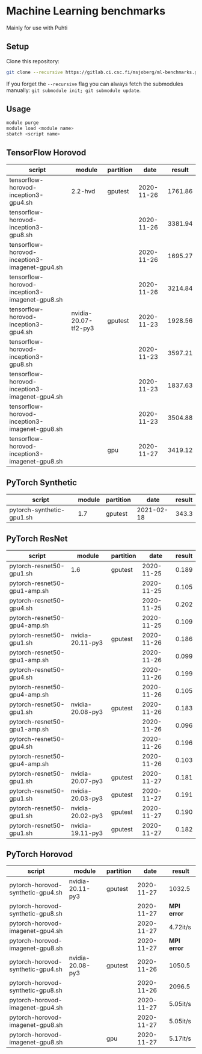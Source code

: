 # Machine Learning benchmarks

Mainly for use with Puhti

## Setup

Clone this repository:

```bash
git clone --recursive https://gitlab.ci.csc.fi/msjoberg/ml-benchmarks.git
```

If you forget the `--recursive` flag you can always fetch the submodules manually: `git submodule init; git submodule update`.

## Usage

```bash
module purge
module load <module name>
sbatch <script name>
```

## TensorFlow Horovod

| script                                         | module               | partition | date       | result    |
| ---------------------------------------------- | -------------------- | --------- | ---------- | --------- |
| tensorflow-horovod-inception3-gpu4.sh          | 2.2-hvd              | gputest   | 2020-11-26 | 1761.86   |
| tensorflow-horovod-inception3-gpu8.sh          |                      |           | 2020-11-26 | 3381.94   |
| tensorflow-horovod-inception3-imagenet-gpu4.sh |                      |           | 2020-11-26 | 1695.27   |
| tensorflow-horovod-inception3-imagenet-gpu8.sh |                      |           | 2020-11-26 | 3214.84   |
| tensorflow-horovod-inception3-gpu4.sh          | nvidia-20.07-tf2-py3 | gputest   | 2020-11-23 | 1928.56   |
| tensorflow-horovod-inception3-gpu8.sh          |                      |           | 2020-11-23 | 3597.21   |
| tensorflow-horovod-inception3-imagenet-gpu4.sh |                      |           | 2020-11-23 | 1837.63   |
| tensorflow-horovod-inception3-imagenet-gpu8.sh |                      |           | 2020-11-23 | 3504.88   |
| tensorflow-horovod-inception3-imagenet-gpu8.sh |                      | gpu       | 2020-11-27 | 3419.12   |
  

## PyTorch Synthetic

| script                                         | module               | partition | date       | result   |
| ---------------------------------------------- | -------------------- | --------- | ---------- | -------- |
| pytorch-synthetic-gpu1.sh                      | 1.7                  | gputest   | 2021-02-18 | 343.3    |


## PyTorch ResNet

| script                                         | module               | partition | date       | result   |
| ---------------------------------------------- | -------------------- | --------- | ---------- | -------- |
| pytorch-resnet50-gpu1.sh                       | 1.6                  | gputest   | 2020-11-25 | 0.189    |
| pytorch-resnet50-gpu1-amp.sh                   |                      |           | 2020-11-25 | 0.105    |
| pytorch-resnet50-gpu4.sh                       |                      |           | 2020-11-25 | 0.202    |
| pytorch-resnet50-gpu4-amp.sh                   |                      |           | 2020-11-25 | 0.109    |
| pytorch-resnet50-gpu1.sh                       | nvidia-20.11-py3     | gputest   | 2020-11-26 | 0.186    |
| pytorch-resnet50-gpu1-amp.sh                   |                      |           | 2020-11-26 | 0.099    |
| pytorch-resnet50-gpu4.sh                       |                      |           | 2020-11-26 | 0.199    |
| pytorch-resnet50-gpu4-amp.sh                   |                      |           | 2020-11-26 | 0.105    |
| pytorch-resnet50-gpu1.sh                       | nvidia-20.08-py3     | gputest   | 2020-11-26 | 0.183    |
| pytorch-resnet50-gpu1-amp.sh                   |                      |           | 2020-11-26 | 0.096    |
| pytorch-resnet50-gpu4.sh                       |                      |           | 2020-11-26 | 0.196    |
| pytorch-resnet50-gpu4-amp.sh                   |                      |           | 2020-11-26 | 0.103    |
| pytorch-resnet50-gpu1.sh                       | nvidia-20.07-py3     | gputest   | 2020-11-27 | 0.181    |
| pytorch-resnet50-gpu1.sh                       | nvidia-20.03-py3     | gputest   | 2020-11-27 | 0.191    |
| pytorch-resnet50-gpu1.sh                       | nvidia-20.02-py3     | gputest   | 2020-11-27 | 0.190    |
| pytorch-resnet50-gpu1.sh                       | nvidia-19.11-py3     | gputest   | 2020-11-27 | 0.182    |

## PyTorch Horovod

| script                                         | module               | partition | date       | result        |
| ---------------------------------------------- | -------------------- | --------- | ---------- | --------      |
| pytorch-horovod-synthetic-gpu4.sh              | nvidia-20.11-py3     | gputest   | 2020-11-27 | 1032.5        |
| pytorch-horovod-synthetic-gpu8.sh              |                      |           | 2020-11-27 | **MPI error** |
| pytorch-horovod-imagenet-gpu4.sh               |                      |           | 2020-11-27 | 4.72it/s      |
| pytorch-horovod-imagenet-gpu8.sh               |                      |           | 2020-11-27 | **MPI error** |
| pytorch-horovod-synthetic-gpu4.sh              | nvidia-20.08-py3     | gputest   | 2020-11-26 | 1050.5        |
| pytorch-horovod-synthetic-gpu8.sh              |                      |           | 2020-11-26 | 2096.5        |
| pytorch-horovod-imagenet-gpu4.sh               |                      |           | 2020-11-27 | 5.05it/s      |
| pytorch-horovod-imagenet-gpu8.sh               |                      |           | 2020-11-27 | 5.05it/s      |
| pytorch-horovod-imagenet-gpu8.sh               |                      | gpu       | 2020-11-27 | 5.17it/s      |
